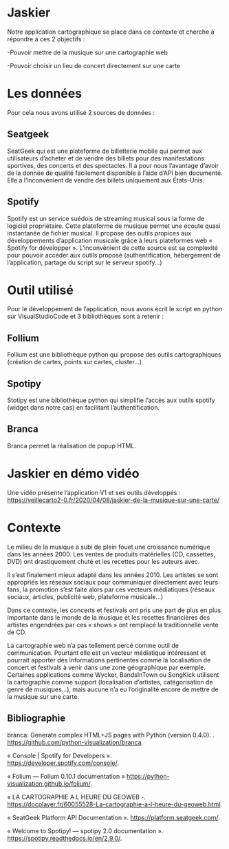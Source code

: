 # Jaskier
Notre application cartographique se place dans ce contexte et cherche à répondre à ces 2 objectifs :

-Pouvoir mettre de la musique sur une cartographie web

-Pouvoir choisir un lieu de concert directement sur une carte

# Les données

Pour cela nous avons utilisé 2 sources de données  :

## Seatgeek  
SeatGeek qui est une plateforme de billetterie mobile qui permet aux utilisateurs d’acheter et de vendre des billets pour des manifestations sportives, des concerts et des spectacles. Il a pour nous l’avantage d’avoir de la donnée de qualité facilement disponible à l’aide d’API bien documenté. Elle a l’inconvénient de vendre des billets uniquement aux États-Unis.

## Spotify  
Spotify est un service suédois de streaming musical sous la forme de logiciel propriétaire. Cette plateforme de musique permet une écoute quasi instantanée de fichier musical. Il propose des outils propices aux développements d’application musicale grâce à leurs plateformes web « Spotify for développer ». L’inconvénient de cette source est sa complexité pour pouvoir accéder aux outils proposé (authentification, hébergement de l’application, partage du script sur le serveur spotify…)
# Outil utilisé  
Pour le développement de l’application, nous avons écrit le script en python sur VisualStudioCode et 3 bibliothèques sont à retenir :

## Follium
Follium est une bibliothèque python qui propose des outils cartographiques (création de cartes, points sur cartes, cluster…)
## Spotipy

Stotipy est une bibliothèque python qui simplifie l’accès aux outils spotify (widget dans notre cas) en facilitant l’authentification.
## Branca 

Branca permet la réalisation de popup HTML.
# Jaskier en démo vidéo  
Une vidéo présente l’application V1 et ses outils développés :
https://veillecarto2-0.fr/2020/04/08/jaskier-de-la-musique-sur-une-carte/


# Contexte
Le milieu de la musique a subi de plein fouet une croissance numérique dans les années 2000. Les ventes de produits matérielles (CD, cassettes, DVD) ont drastiquement chuté et les recettes pour les auteurs avec.

Il s’est finalement mieux adapté dans les années 2010. Les artistes se sont appropriés les réseaux sociaux pour communiquer directement avec leurs fans, la promotion s’est faite alors par ces vecteurs médiatiques (réseaux sociaux, articles, publicité web, plateforme musicale…)

Dans ce contexte, les concerts et festivals ont pris une part de plus en plus importante dans le monde de la musique et les recettes financières des artistes engendrées par ces « shows » ont remplacé la traditionnelle vente de CD.

La cartographie web n’a pas tellement percé comme outil de communication. Pourtant elle est un vecteur médiatique intéressant et pourrait apporter des informations pertinentes comme la localisation de concert et festivals à venir dans une zone géographique par exemple. Certaines applications comme Wycker, BandsInTown ou SongKick utilisent la cartographie comme support (localisation d’artistes, catégorisation de genre de musiques…), mais aucune n’a eu l’originalité encore de mettre de la musique sur une carte.

## Bibliographie

branca: Generate complex HTML+JS pages with Python (version 0.4.0). . https://github.com/python-visualization/branca.

« Console | Spotify for Developers ». https://developer.spotify.com/console/.

« Folium — Folium 0.10.1 documentation » https://python-visualization.github.io/folium/.

« LA CARTOGRAPHIE A L HEURE DU GEOWEB -. https://docplayer.fr/60055528-La-cartographie-a-l-heure-du-geoweb.html.

« SeatGeek Platform API Documentation ». https://platform.seatgeek.com/.

« Welcome to Spotipy! — spotipy 2.0 documentation ». https://spotipy.readthedocs.io/en/2.9.0/.

